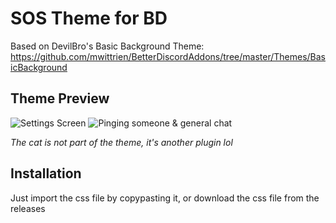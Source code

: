 # SOS Theme for BD

Based on DevilBro's Basic Background Theme: https://github.com/mwittrien/BetterDiscordAddons/tree/master/Themes/BasicBackground

## Theme Preview
![Settings Screen](https://a.pomf.cat/garbqk.PNG)
![Pinging someone & general chat](https://a.pomf.cat/rltogw.PNG)

*The cat is not part of the theme, it's another plugin lol*

## Installation
Just import the css file by copypasting it, or download the css file from the releases
